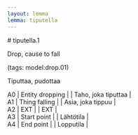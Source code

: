 ```yaml
---
layout: lemma
lemma: tiputella
---
```


<div class="sense">
# <span class="sensename">tiputella.1</span>

<span class="description">Drop, cause to fall</span>

(tags: model:drop.01)

<span class="description">Tiputtaa, pudottaa</span>

A0 | Entity dropping |   | Taho, joka tiputtaa |  
A1 | Thing falling |   | Asia, joka tippuu |  
A2 | EXT |   | EXT |  
A3 | Start point |   | Lähtötila |  
A4 | End point |   | Lopputila |  

</div>

